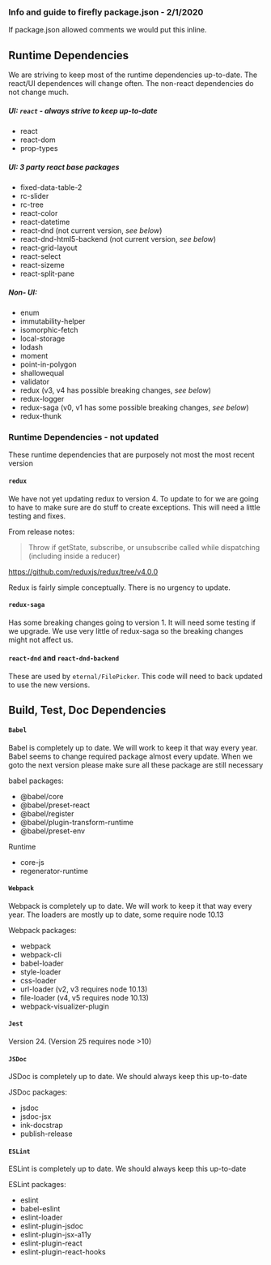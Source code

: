 ### Info and guide to firefly package.json - 2/1/2020


If package.json allowed comments we would put this inline.


## Runtime Dependencies

We are striving to keep most of the runtime dependencies up-to-date. The react/UI dependences will change often.
The non-react dependencies do not change much.

##### UI: `react` - always strive to keep up-to-date
- react
- react-dom
- prop-types

##### UI: 3 party react base packages
- fixed-data-table-2
- rc-slider
- rc-tree
- react-color
- react-datetime
- react-dnd (not current version, _see below_)
- react-dnd-html5-backend (not current version, _see below_)
- react-grid-layout
- react-select
- react-sizeme
- react-split-pane

##### Non- UI:
- enum
- immutability-helper
- isomorphic-fetch
- local-storage
- lodash
- moment
- point-in-polygon
- shallowequal
- validator
- redux (v3, v4 has possible breaking changes, _see below_)
- redux-logger
- redux-saga (v0, v1 has some possible breaking changes, _see below_)
- redux-thunk

### Runtime Dependencies - not updated

These runtime dependencies that are purposely not most the most recent version

#### `redux`
We have not yet updating redux to version 4. To update to for we are going to
have to make sure are do stuff to create exceptions. This will need a little testing
and fixes. 

From release notes:
> Throw if getState, subscribe, or unsubscribe called while dispatching (including inside a reducer)

https://github.com/reduxjs/redux/tree/v4.0.0

Redux is fairly simple conceptually.  There is no urgency to update.

#### `redux-saga`
Has some breaking changes going to version 1. It will need some testing if we upgrade.
We use very little of redux-saga so the breaking changes might not affect us.

#### `react-dnd` and `react-dnd-backend`
These are used by `eternal/FilePicker`.  This code will need to back updated to use the new versions.



## Build, Test, Doc Dependencies

#### `Babel`
Babel is completely up to date.  We will work to keep it that way every year.
Babel seems to change required package almost every update. When we goto the next
version please make sure all these package are still necessary

babel packages:
- @babel/core
- @babel/preset-react
- @babel/register
- @babel/plugin-transform-runtime
- @babel/preset-env

Runtime
- core-js
- regenerator-runtime

#### `Webpack`
Webpack is completely up to date.  We will work to keep it that way every year.
The loaders are mostly up to date, some require node 10.13

Webpack packages:
- webpack
- webpack-cli
- babel-loader
- style-loader
- css-loader
- url-loader (v2, v3 requires node 10.13)
- file-loader (v4, v5 requires node 10.13)
- webpack-visualizer-plugin


#### `Jest`
Version 24. (Version 25 requires node >10)


#### `JSDoc`
JSDoc is completely up to date. We should always keep this up-to-date

JSDoc packages:
- jsdoc
- jsdoc-jsx
- ink-docstrap
- publish-release

#### `ESLint`
ESLint is completely up to date. We should always keep this up-to-date

ESLint packages:
- eslint
- babel-eslint
- eslint-loader
- eslint-plugin-jsdoc
- eslint-plugin-jsx-a11y
- eslint-plugin-react
- eslint-plugin-react-hooks

